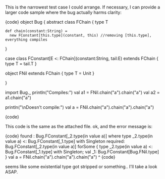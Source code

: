 This is the narrowest test case I could arrange. If necessary, I can provide a larger code sample where the bug actually harms clarity: 

{code}
object Bug {
  abstract class FChain {
    type T

    def chain(constant:String) =
      new FConstant[this.type](constant, this) //removing [this.type], everything compiles
  }

  case class FConstant[E <: FChain](constant:String, tail:E) extends FChain {
    type T = tail.T
  }
  
  object FNil extends FChain {
    type T = Unit
  }

}

import Bug._
println("Compiles:")
val a1 = FNil.chain("a").chain("a")
val a2 = a1.chain("a")

println("\nDoesn't compile:")
val a = FNil.chain("a").chain("a").chain("a")

{code}

This code is the same as the attached file.
ok, and the error message is:

{code}
 found   : Bug.FConstant[_2.type(in value a)] where type _2.type(in value a) <: Bug.FConstant[_1.type] with Singleton
 required: Bug.FConstant[_2.type(in value a)] forSome { type _2.type(in value a) <: Bug.FConstant[_1.type] with Singleton; val _1: Bug.FConstant[Bug.FNil.type] }
  val a = FNil.chain("a").chain("a").chain("a")
      ^
{code}

seems like some existential type got stripped or something.. I'll take a look ASAP.
